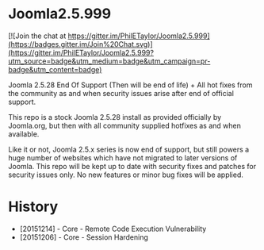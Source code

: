 Joomla2.5.999
=============

[![Join the chat at https://gitter.im/PhilETaylor/Joomla2.5.999](https://badges.gitter.im/Join%20Chat.svg)](https://gitter.im/PhilETaylor/Joomla2.5.999?utm_source=badge&utm_medium=badge&utm_campaign=pr-badge&utm_content=badge)

Joomla 2.5.28 End Of Support (Then will be end of life) + All hot fixes from the community as and when security issues arise after end of official support.

This repo is a stock Joomla 2.5.28 install as provided officially by Joomla.org, but then with all community supplied hotfixes as and when available.

Like it or not, Joomla 2.5.x series is now end of support, but still powers a huge number of websites which have not migrated to later versions of Joomla. This repo will be kept up to date with security fixes and patches for security issues only. No new features or minor bug fixes will be applied.


History
=============
 - [20151214] - Core - Remote Code Execution Vulnerability
 - [20151206] - Core - Session Hardening 
